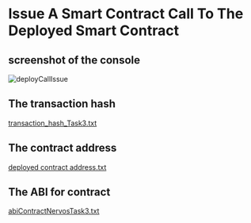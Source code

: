 # Issue A Smart Contract Call To The Deployed Smart Contract

## screenshot of the console
![deployCallIssue ](https://user-images.githubusercontent.com/51923446/129984951-3f39febd-a511-467a-8316-791388e74eb9.png)

## The transaction hash
[transaction_hash_Task3.txt](https://github.com/SpaceUnicorn-bit/hackathon-nervos/files/7010711/transaction_hash_Task3.txt)


## The contract address
[deployed contract address.txt](https://github.com/SpaceUnicorn-bit/hackathon-nervos/files/7010713/deployed.contract.address.txt)

## The ABI for contract

[abiContractNervosTask3.txt](https://github.com/SpaceUnicorn-bit/hackathon-nervos/files/7010718/abiContractNervosTask3.txt)
